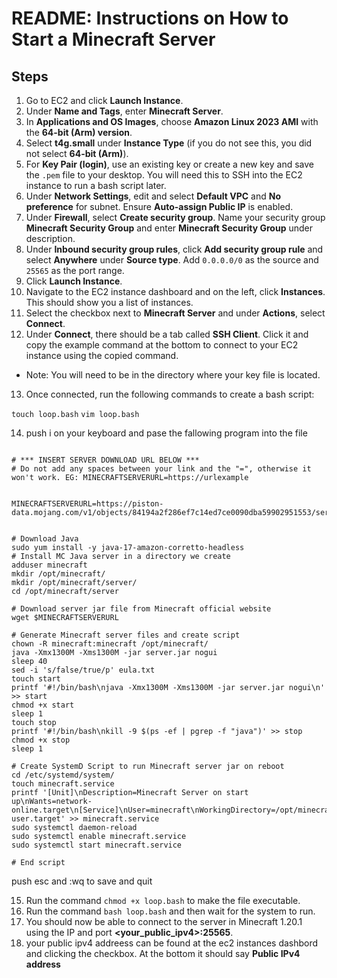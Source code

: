 # README: Instructions on How to Start a Minecraft Server

## Steps

1. Go to EC2 and click **Launch Instance**.
2. Under **Name and Tags**, enter **Minecraft Server**.
3. In **Applications and OS Images**, choose **Amazon Linux 2023 AMI** with the **64-bit (Arm) version**.
4. Select **t4g.small** under **Instance Type** (if you do not see this, you did not select **64-bit (Arm)**).
5. For **Key Pair (login)**, use an existing key or create a new key and save the `.pem` file to your desktop. You will need this to SSH into the EC2 instance to run a bash script later.
6. Under **Network Settings**, edit and select **Default VPC** and **No preference** for subnet. Ensure **Auto-assign Public IP** is enabled.
7. Under **Firewall**, select **Create security group**. Name your security group **Minecraft Security Group** and enter **Minecraft Security Group** under description.
8. Under **Inbound security group rules**, click **Add security group rule** and select **Anywhere** under **Source type**. Add `0.0.0.0/0` as the source and `25565` as the port range.
9. Click **Launch Instance**.
10. Navigate to the EC2 instance dashboard and on the left, click **Instances**. This should show you a list of instances.
11. Select the checkbox next to **Minecraft Server** and under **Actions**, select **Connect**.
12. Under **Connect**, there should be a tab called **SSH Client**. Click it and copy the example command at the bottom to connect to your EC2 instance using the copied command.
   - Note: You will need to be in the directory where your key file is located.
13. Once connected, run the following commands to create a bash script:

```touch loop.bash```
```vim loop.bash```

14) push i on your keyboard and pase the fallowing program into the file 
```#!/bin/bash

# *** INSERT SERVER DOWNLOAD URL BELOW ***
# Do not add any spaces between your link and the "=", otherwise it won't work. EG: MINECRAFTSERVERURL=https://urlexample


MINECRAFTSERVERURL=https://piston-data.mojang.com/v1/objects/84194a2f286ef7c14ed7ce0090dba59902951553/server.jar


# Download Java
sudo yum install -y java-17-amazon-corretto-headless
# Install MC Java server in a directory we create
adduser minecraft
mkdir /opt/minecraft/
mkdir /opt/minecraft/server/
cd /opt/minecraft/server

# Download server jar file from Minecraft official website
wget $MINECRAFTSERVERURL

# Generate Minecraft server files and create script
chown -R minecraft:minecraft /opt/minecraft/
java -Xmx1300M -Xms1300M -jar server.jar nogui
sleep 40
sed -i 's/false/true/p' eula.txt
touch start
printf '#!/bin/bash\njava -Xmx1300M -Xms1300M -jar server.jar nogui\n' >> start
chmod +x start
sleep 1
touch stop
printf '#!/bin/bash\nkill -9 $(ps -ef | pgrep -f "java")' >> stop
chmod +x stop
sleep 1

# Create SystemD Script to run Minecraft server jar on reboot
cd /etc/systemd/system/
touch minecraft.service
printf '[Unit]\nDescription=Minecraft Server on start up\nWants=network-online.target\n[Service]\nUser=minecraft\nWorkingDirectory=/opt/minecraft/server\nExecStart=/opt/minecraft/server/start\nStandardInput=null\n[Install]\nWantedBy=multi-user.target' >> minecraft.service
sudo systemctl daemon-reload
sudo systemctl enable minecraft.service
sudo systemctl start minecraft.service

# End script
```
push esc and :wq to save and quit

15. Run the command ```chmod +x loop.bash``` to make the file executable.
16. Run the command ```bash loop.bash``` and then wait for the system to run.
17. You should now be able to connect to the server in Minecraft 1.20.1 using the IP and port **<your_public_ipv4>:25565**.
18. your public ipv4 addreess can be found at the ec2 instances dashbord and clicking the checkbox. At the bottom it should say **Public IPv4 address**
